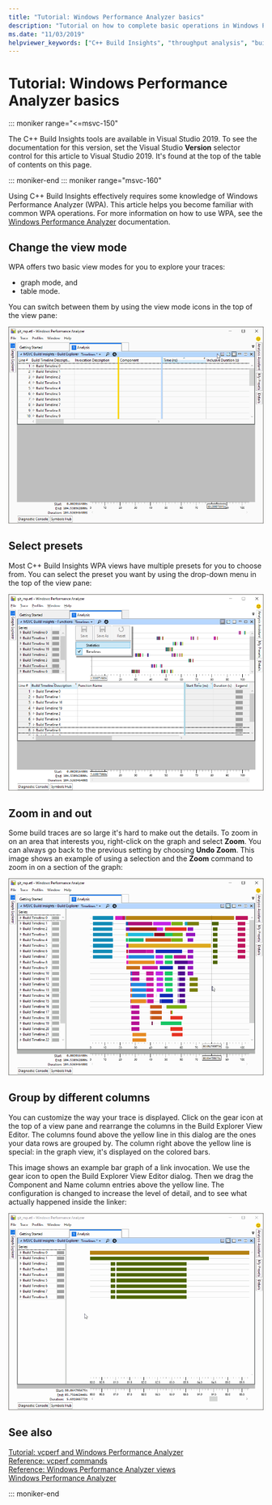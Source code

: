 ```yaml
---
title: "Tutorial: Windows Performance Analyzer basics"
description: "Tutorial on how to complete basic operations in Windows Performance Analyzer."
ms.date: "11/03/2019"
helpviewer_keywords: ["C++ Build Insights", "throughput analysis", "build time analysis", "vcperf.exe"]
---
```

# Tutorial: Windows Performance Analyzer basics

::: moniker range="<=msvc-150"

The C++ Build Insights tools are available in Visual Studio 2019. To see the documentation for this version, set the Visual Studio **Version** selector control for this article to Visual Studio 2019. It's found at the top of the table of contents on this page.

::: moniker-end
::: moniker range="msvc-160"

Using C++ Build Insights effectively requires some knowledge of Windows Performance Analyzer (WPA). This article helps you become familiar with common WPA operations. For more information on how to use WPA, see the [Windows Performance Analyzer](/windows-hardware/test/wpt/windows-performance-analyzer) documentation.

## Change the view mode

WPA offers two basic view modes for you to explore your traces:

- graph mode, and
- table mode.

You can switch between them by using the view mode icons in the top of the view pane:

![Switching between graph mode and table mode.](media/wpa-switching-view-mode.gif)

## Select presets

Most C++ Build Insights WPA views have multiple presets for you to choose from. You can select the preset you want by using the drop-down menu in the top of the view pane:

![Selecting a preset.](media/wpa-presets.png)

## Zoom in and out

Some build traces are so large it's hard to make out the details. To zoom in on an area that interests you, right-click on the graph and select **Zoom**. You can always go back to the previous setting by choosing **Undo Zoom**. This image shows an example of using a selection and the **Zoom** command to zoom in on a section of the graph:

![Short video showing zooming in on a graph.](media/wpa-zooming.gif)

## Group by different columns

You can customize the way your trace is displayed. Click on the gear icon at the top of a view pane and rearrange the columns in the Build Explorer View Editor. The columns found above the yellow line in this dialog are the ones your data rows are grouped by. The column right above the yellow line is special: in the graph view, it's displayed on the colored bars.

This image shows an example bar graph of a link invocation. We use the gear icon to open the Build Explorer View Editor dialog. Then we drag the Component and Name column entries above the yellow line. The configuration is changed to increase the level of detail, and to see what actually happened inside the linker:

![Short video showing showing how you can group by different columns.](media/wpa-grouping.gif)

## See also

[Tutorial: vcperf and Windows Performance Analyzer](vcperf-and-wpa.md)\
[Reference: vcperf commands](../reference/vcperf-commands.md)\
[Reference: Windows Performance Analyzer views](../reference/wpa-views.md)\
[Windows Performance Analyzer](/windows-hardware/test/wpt/windows-performance-analyzer)

::: moniker-end
